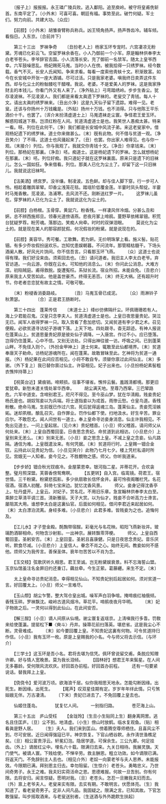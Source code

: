 <!-- { "loadSidebar": true } -->
　　〔报子上〕报报报。永王璘广陵兵败。逃入鄱阳。追至庾岭。被守将皇甫侁斩首。东南平定了。〔小外末〕可喜可喜。朝廷有福。事势至此。破竹何疑。军士们。努力向前。共建大功。〔众应〕 

　　【前腔】〔小外末〕胡雏奋臂称兵称兵。凶王犄角扬声。扬声唇齿冷。辅车倾。看指日。入东京。〔合前并下〕 

　　第三十三出　罗袜争奇 
　　〔丑扮老人上〕杨家玉环专宠时。六宫凄凉无粉黛。芳魂已化彩云飞。空留罗袜余香在。小人乃御前一个小军。原是翰林供奉李太白老爷苍头。李爷辞官去国。小人流落长安。充了御前一名禁军。随太上皇爷西幸。六军鼓噪思乱。杨妃赐死马嵬。当时小人在傍。被我拾得一只绣罗袜。经今数载。香气不灭。长安人氏闻知。争来求看。每看一度索他靑蚨十文。积渐致富。如今在长安城中开张一座大酒铺。尽可过活。只是我家老婆。嗔我终日卖弄这件东西。却与化尘土的粉骷髅吃干醋哩。我说。老婆。不是爱美人的罗袜。这是我家挣财主的本钱儿。你看门外又有人来了。〔净外贴上〕弓弯踏绣岭。步步生香尘。犹存凌波袜。不见凌波人。我们都是来看太眞遗下罗袜的。老叟交了靑钱。每人十文。请出太眞的绣罗袜来。〔丑出介净〕这是九天仙子留下遗踪。难得一见。老叟。还该与你扬州十万钱纔是。〔外贴〕扬州十万钱。也不消得。只与他陈王平乐酒价十千。也罢了。〔诨介末扮淸虚道士上〕马嵬遗袜走尘寰。争怪君王爱玉环。解惑阳城迷下蔡。岂须红粉在人间。贫道淸虚道士是也。我笑世人愚痴太甚。特来一看。呀。列位在此何干。〔净〕我们都是长安城中风流子弟。来这老叟家中。借观杨妃遗下的绣罗袜。道士你来做甚么。〔末〕旣有此物。何不借与贫道一观。〔净丑笑介〕了不得。这道士也风骚起来了。〔丑〕也罢。你出家人难得见。也与你一观。〔末接介〕列位。你与我观了。我就交你靑钱十文。〔净丑〕你拿钱来。〔末〕列位。那杨妃在那裏。〔净丑〕呸。痴道士。这是杨妃遗下的罗袜。怎么就想杨妃在那裏。〔末〕呸。列位好痴。我只道妃子就在这罗袜裏面。原来只是遗下的旧袜儿。怎么一国如狂。争来借看。列位。那美人已化为尘土了。却留下这一只旧袜儿。我就说这旧袜呵。 

　　【沽美酒】绣宫罗。没半缣。制凌波。五色鲜。却与佳人脚下穿。行一步可人怜。相趁着雕舆翠辇。印香尘浅笼花毯。踏瑶阶低覆金莲。半霎时凤头帮绽。半霎时马嵬香散。觅凌波。洛浦寒。去风流不还。刚断送红罗一片。 
　　这罗袜儿虽在。穿罗袜的人已化为尘土了。我就说这化为尘土的。 

　　【前腔】白杨根。玉骨穿。黄鼠穴。粉香残。一样凄风伴冷烟。分甚么丑和姸。总不辨西施郑旦。领春光道傍语燕。悲夜月冢上啼鹃。蔓野草依稀翠钿。积荒台犹疑罗荐。盼芳魂。落那边。笑痴人尙牵。时时的双弹泪眼。 
　　莫说化为尘土的。就是现在美人的那容颜犹假。何况假妆的粉黛。就是说现在的。 

　　【前腔】美容华。秀可餐。工歌舞。若为姸。无价明珠掌上看。施义髻。贴花钿。有多少乔妆假扮逞欢乐。岂知忧患娱朝暮。不问流年。那管精枯髓干。下场头酒阑人散。好风光片饷间。你不信吾言。只看那玉环飞燕。 
　　〔众〕这道士也说得有理。我们好没来由。须索回去也。〔丑〕请问道者。我旧主人李太白老爷。弃官访道。一向云游。你旣在云水。可知他的消息么。〔末〕你问此公消息。大难方深。初陷贼庭。甫得救脱。旋遭寃枉。系狱长流。宿业所招。未能自免。〔丑悲介〕原来我主人受苦如此。他是盖世豪杰。终得无恙否。〔末〕终无大祸。还有超升时节。你老者恋恋犹有故主之情。可敬可敬。 

　　〔末〕粉褪香消委路岐。　　　　〔丑〕马嵬玉骨已成泥。 
　　〔众〕雨淋铃子秋萧瑟。　　　　〔合〕正是君王肠断时。 

　　第三十四出　蓬莱传信 
　　〔末道士上〕绛纱彷佛隔纤尘。环佩珊珊若有人。海上少君能召鬼。汉皇只念李夫人。贫道淸虚道士是也。上皇日夜思量贵妃。哭泣无已。闻军人收得罗袜一只。取入宫看了愈加悲切。又闻贫道有李少君之术。召见便殿。必欲贫道寻访妃子游魂下落。上天下地。四处跟寻。杳无踪迹。有神人报说在蓬莱山上。贫道思量贵妃原是彼处仙子谪降。一入唐宫。作过不小。应已堕落。岂得仍住蓬莱。心中不信。又别无访处。只得出神往彼一访。呼吸之间。已到蓬莱山畔。不免径入则个。〔外扮金甲神上〕道士何来。辄敢至此仙都境界。〔末〕贫道奉唐天子勑命。访杨妃游魂所在。闻在蓬莱。故敢冒昧至此。乞神将为贫道一通报。〔外〕杨妃果在此间应否相见。小将不敢自专。须替你禀过此间仙主。〔末〕多谢。〔外下复上〕我已替你禀过仙主。许容相见。妃子出来也。〔小旦扮杨妃素髻粗衣憔悴持箒上〕 

　　【祝英台近】黛痕销。啼颊损。往事不堪省。憔悴云鬟。羞践淸都境。那更旧爱犹牵。新愁未遣关情处翠华西幸。 
　　胡尘满天地。至尊乃西窜。三巴辇路危。六军中道变。含啼别君王。咫尺不得见。至今巫山梦。犹在华淸殿。贱妾贵妃杨氏是也。胡奴驾妾以为兵端。将士遂指妾以为戎首。雨惨云愁。仓皇鸟道。香残粉散。绝命马嵬。生前旣已作过六宫。死后犹得返魂三岛。蓬莱仙主。责妾荒淫嫉妬。迷却夙根。酿乱召灾。自作罪业。罚作仙都下使。扫地汲水。好生辛苦。罪业应尔。不敢怨尤。闻人间世有一道士。奉上皇命寻访妾身消息。仙主许我相见。不免出见道士。一问上皇起居。〔见介末〕贵妃稽首。〔小旦〕师父稽首。请问师父从何处来。〔末〕上皇自西蜀回銮。日夜思念贵妃。命贫道到此相访。〔小旦悲介〕上皇别来无恙么。〔末〕别来无恙。〔小旦〕妾之思念上皇。不减上皇之念妾。仙凡路隔。通信为难。上皇旣遣汝来。有何凭据。〔末〕贫道将行时。上皇赐一钿合金钗。云持此以见贵妃为信。〔小旦见哭介〕此物乃七月七夕。楼上凭栏私语时所见。宫娥无一人知者。妾今见之。不胜覩物之感。师父。你听我道来。 

　　【步步娇】钿合秋光钗痕冷。金屋蒙恩幸。银河指二星。并蒂花开。合欢衾整。璧月照深盟。芙蓉香傍鸳鸯暝。 
　　【五更转】自入宫。临鸾镜。荷君王。宿世情。三千粉黛。粉黛悲孤影。多少纨扇歌长信怀金井。最可怜夜阁雕栏凭。名花宿酒。宿酒人初醒。斜倚七宝床边。犹忆沈香风景。 
　　师父。妾身记得沈香亭上。牡丹盛开。上皇云。对妃子。赏名花。不用旧乐章。急宣翰林供奉李太白至。乘醉立草淸平调三首。淸新雅丽。天子大赏。以为仙才。贱妾不合听高力士谗言。屡阻其大用。谁想李太白是这裏仙官。后面如何相见。借问李君近来起居如何。〔末〕太白漂泊流离。身经多难。〔小旦悲介〕此君多难。皆贱妾为之也。追悔何及。 

　　【江儿水】才子登金殿。酕醄带宿酲。彩毫光与名花映。昭阳飞燕新妆并。玻璃酌酒聊相命。何物含沙射影。一出神京。展转飘零萍梗。 
　　师父。上皇自西蜀回銮。圣躬安否。〔末〕上皇回銮。圣躬且喜康健。只是日夜思念贵妃。音乐厌听。飮食尽减。〔小旦悲介〕上皇信人。眷念不肖之心。始终无间。教妾如何不感他。烦师父为我传言。善保圣体。衰年勿苦苦以不肖为念。 

　　【玉交枝】弦歌厌听久相思。君王至诚。岂无粉黛娱衰景。料不忘海誓山盟。玉京仙馆虽注名金屛旧约还重订。藕丝牵。今生正萦。葛藤纒。来生不定。〔末〕 

　　太上皇命寻访贵妃消息。幸得相见仙山。不知贵妃别后起居如何。须对贫道一言。好回覆太上。〔小旦〕师父一言难尽。 

　　【玉山颓】胡尘乍警。整大驾仓皇出城。噪军声白羽争喧。掩啼痕红袖俄倾。香残玉碎。罗袜飘沈。峻岭古道风烟冷。草花平。啼鹃夜夜月华明。 
　　〔末〕妃子物故之后。一灵何以得到此仙山。在此间安否。 

　　【解三酲】〔小旦〕谪人间原从仙境。谢尘寰复返瑶京。上淸嗔我行多眚。罚敎来给使蓬瀛。提罂松下■〈奭斗〉丹井。操箒花前扫落英。堪悲省。这是我尘心不断。灵骨难成。 
　　〔末〕如今要回覆上皇。不知贵妃这裏有何物。可令贫道持归作信。〔小旦〕我有玉环一枚。原是上皇赐我的小名。今与师父将去示信。〔与环介〕 

　　【三学士】这玉环是吾小名。君将去堪为信凭。佩环曾说留交甫。条脱应知赠许卿。好与情人宽晚景。莫为我长泪倾。 
　　【园林好】想君王年来鬓星。在人间无多暮龄。受何限风流欢庆。好回首办前程。好回首办前程。 
　　还有一句要紧说话。替我拜上上皇。 

　　【侥侥令】爱河波万顷。欲海浪千层。似你我相思天地永。怎能勾断因缘。出死生。断因缘。出死生。 
　　【尾声】叹双星佳期有定。岁岁年年绊此情。只亏煞姮娥无伴。万古凄淸。 
　　〔下末〕贵妃已进去了。不免回覆上皇去也。 

　　仙姬住蓬岛。　　　　犹复忆人间。 
　　一别指归路。　　　　苍茫海上山。 

　　第三十五出　庐山受枉 
　　【金珑玲】〔生旦小生贴同上生〕翻身离网罟。逃名且住匡庐。〔旦〕尘不到。地淸虚。〔小生〕傍山时放鹤。临水复观鱼。〔贴〕相看眞是野人居。 
　　〔生〕夫人。我们来到匡山。傍着腾空尊师栖住。且喜风尘不到。尽可安居。近日闻得强寇已平。神京恢复。下官山栖谷飮。永作淸世渔樵足矣。〔旦〕相公富贵浮云。轩冕幻泡。隐居学道。可保余生。三公九卿。何足挂齿。〔外上〕谪居红尘中。埋名六十载。限满归去来。九关日相待。我展灵旗。天门使气。被谪人寰。下贱给使。不惮辛劳。救主酬恩。粗立功效。如今谪限已满。将返天门。不免辞别主人去也。〔相见介外〕老奴一向蒙老爷与夫人恩养。未能报效。今限期已满。拜别恩主归去。幸勿阻留。〔生惊介〕老苍头。勇略忠义。乃世间奇男子。永王之难。我夫妇实荷活命之恩。恩德难报。何故一旦吿别。你有何限。去将安归。闻言惊疑。愿明对我。〔旦〕老苍头。怎忍一旦撇我夫妇而去。〔外〕禀上老爷夫人。老叟来实有限。去实有期。不敢明言。伏愿体亮。〔生〕我知道了。看老叟奇男子。定非人间凡品。我固疑之。限满之言。已知其故。下官怎敢强留。叫步摇取酒来。与老叟送别者。〔生送酒与外外跪飮生扶起〕 

